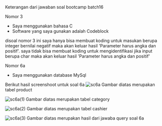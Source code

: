 Keterangan dari jawaban soal bootcamp batch16

Nomor 3
- Saya menggunakan bahasa C
- Software yang saya gunakan adalah Codeblock

disoal nomor 3 ini saya hanya bisa membuat koding untuk masukan berupa
integer bernilai negatif maka akan keluar hasil 'Parameter harus angka dan positif'.
saya tidak bisa membuat koding untuk mengidentifikasi jika input berupa char maka akan keluar hasil 'Parameter harus angka dan positif'

Nomor 6a
- Saya menggunakan database MySql

Berikut hasil screenshoot untuk soal 6a
![sc6a](https://user-images.githubusercontent.com/61614773/77225885-218f3d00-6ba6-11ea-944c-dddbdaec73ca.jpg)
Gambar diatas merupakan tabel product

![sc6a(1)](https://user-images.githubusercontent.com/61614773/77225882-1f2ce300-6ba6-11ea-9741-dd7cfe9b3531.jpg)
Gambar diatas merupakan tabel category

![sc6a(2)](https://user-images.githubusercontent.com/61614773/77225883-20f6a680-6ba6-11ea-9494-3cd5d38d0fc5.jpg)
Gambar diatas merupakan tabel cashier

![sc6a(3)](https://user-images.githubusercontent.com/61614773/77225884-20f6a680-6ba6-11ea-9001-a41a81459be3.jpg)
Gambar diatas merupakan hasil dari jawaba query soal 6a






